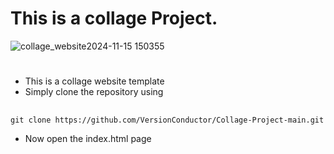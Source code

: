 # This is a collage Project.
![collage_website2024-11-15 150355](https://github.com/user-attachments/assets/2cf25f12-d7c1-45f0-9fe2-14b725d4f914)
#

- This is a collage website template
- Simply clone the repository using 
##
    git clone https://github.com/VersionConductor/Collage-Project-main.git

- Now open the index.html page
